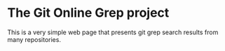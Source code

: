 # The Git Online Grep project

This is a very simple web page that presents git grep search results from many repositories.
